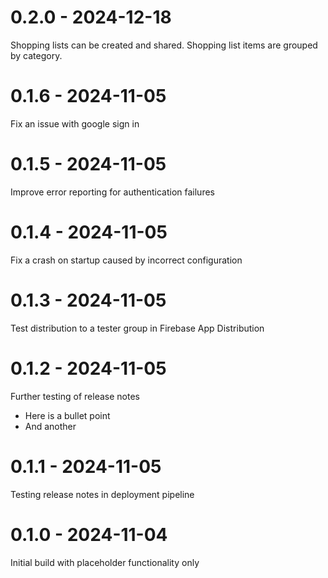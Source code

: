 # 0.2.0 - 2024-12-18
Shopping lists can be created and shared. Shopping list items are grouped by category. 

# 0.1.6 - 2024-11-05
Fix an issue with google sign in

# 0.1.5 - 2024-11-05
Improve error reporting for authentication failures

# 0.1.4 - 2024-11-05
Fix a crash on startup caused by incorrect configuration

# 0.1.3 - 2024-11-05
Test distribution to a tester group in Firebase App Distribution

# 0.1.2 - 2024-11-05
Further testing of release notes
- Here is a bullet point
- And another

# 0.1.1 - 2024-11-05
Testing release notes in deployment pipeline

# 0.1.0 - 2024-11-04
Initial build with placeholder functionality only